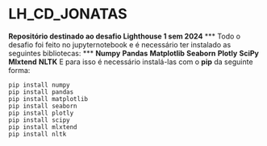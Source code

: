 # LH_CD_JONATAS
**Repositório destinado ao desafio Lighthouse 1 sem 2024**
*** Todo o desafio foi feito no jupyternotebook e é necessário ter instalado as seguintes bibliotecas: ***
**Numpy**
**Pandas**
**Matplotlib**
**Seaborn**
**Plotly**
**SciPy**
**Mlxtend**
**NLTK**
E para isso é necessário instalá-las com o **pip** da seguinte forma:
```
pip install numpy
pip install pandas
pip install matplotlib
pip install seaborn
pip install plotly
pip install scipy
pip install mlxtend
pip install nltk



```

